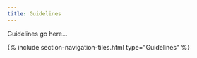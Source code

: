 ```yaml
---
title: Guidelines
---
```


Guidelines go here...

{% include section-navigation-tiles.html type="Guidelines" %}

